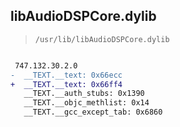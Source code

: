 ## libAudioDSPCore.dylib

> `/usr/lib/libAudioDSPCore.dylib`

```diff

 747.132.30.2.0
-  __TEXT.__text: 0x66ecc
+  __TEXT.__text: 0x66ff4
   __TEXT.__auth_stubs: 0x1390
   __TEXT.__objc_methlist: 0x14
   __TEXT.__gcc_except_tab: 0x6860

```
